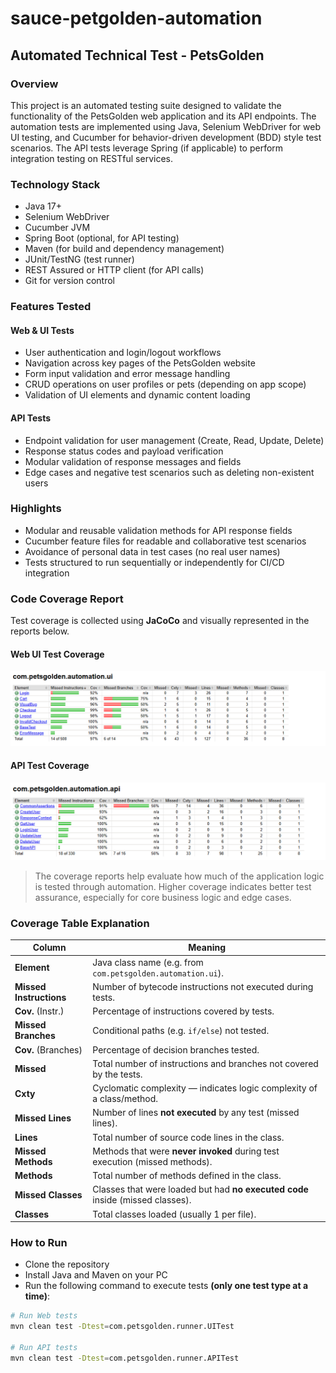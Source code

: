 # sauce-petgolden-automation

## Automated Technical Test - PetsGolden

### Overview

This project is an automated testing suite designed to validate the functionality of the PetsGolden web application and its API endpoints. The automation tests are implemented using Java, Selenium WebDriver for web UI testing, and Cucumber for behavior-driven development (BDD) style test scenarios. The API tests leverage Spring (if applicable) to perform integration testing on RESTful services.

### Technology Stack

- Java 17+
- Selenium WebDriver
- Cucumber JVM
- Spring Boot (optional, for API testing)
- Maven (for build and dependency management)
- JUnit/TestNG (test runner)
- REST Assured or HTTP client (for API calls)
- Git for version control

### Features Tested

#### Web & UI Tests
- User authentication and login/logout workflows
- Navigation across key pages of the PetsGolden website
- Form input validation and error message handling
- CRUD operations on user profiles or pets (depending on app scope)
- Validation of UI elements and dynamic content loading

#### API Tests
- Endpoint validation for user management (Create, Read, Update, Delete)
- Response status codes and payload verification
- Modular validation of response messages and fields
- Edge cases and negative test scenarios such as deleting non-existent users

### Highlights
- Modular and reusable validation methods for API response fields
- Cucumber feature files for readable and collaborative test scenarios
- Avoidance of personal data in test cases (no real user names)
- Tests structured to run sequentially or independently for CI/CD integration

### Code Coverage Report

Test coverage is collected using **JaCoCo** and visually represented in the reports below.

#### Web UI Test Coverage
![Web UI Coverage](coverage-reports/ui-coverage.png)

#### API Test Coverage
![API Coverage](coverage-reports/api-coverage.png)

> The coverage reports help evaluate how much of the application logic is tested through automation. Higher coverage indicates better test assurance, especially for core business logic and edge cases.

### Coverage Table Explanation

| Column                  | Meaning                                                               |
| ----------------------- | --------------------------------------------------------------------- |
| **Element**             | Java class name (e.g. from `com.petsgolden.automation.ui`).           |
| **Missed Instructions** | Number of bytecode instructions not executed during tests.            |
| **Cov.** (Instr.)       | Percentage of instructions covered by tests.                          |
| **Missed Branches**     | Conditional paths (e.g. `if/else`) not tested.                        |
| **Cov.** (Branches)     | Percentage of decision branches tested.                               |
| **Missed**              | Total number of instructions and branches not covered by the tests.                   |
| **Cxty**                | Cyclomatic complexity — indicates logic complexity of a class/method. |
| **Missed Lines**   | Number of lines **not executed** by any test (missed lines).            |
| **Lines**                 | Total number of source code lines in the class.                        |
| **Missed Methods** | Methods that were **never invoked** during test execution (missed methods). |
| **Methods**               | Total number of methods defined in the class.                           |
| **Missed Classes** | Classes that were loaded but had **no executed code** inside (missed classes). |
| **Classes**               | Total classes loaded (usually 1 per file).                              |


### How to Run

- Clone the repository
- Install Java and Maven on your PC
- Run the following command to execute tests **(only one test type at a time)**:

```bash
# Run Web tests 
mvn clean test -Dtest=com.petsgolden.runner.UITest

# Run API tests 
mvn clean test -Dtest=com.petsgolden.runner.APITest
